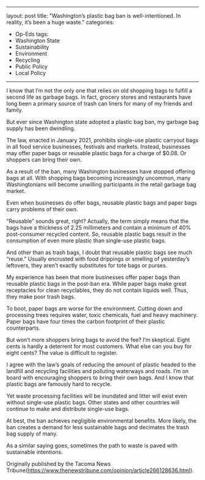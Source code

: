   ---
layout: post
title: "Washington’s plastic bag ban is well-intentioned. In reality, it’s been a huge waste."
categories:
  - Op-Eds
tags:
  - Washington State
  - Sustainability
  - Environment
  - Recycling
  - Public Policy
  - Local Policy
  ---


I know that I’m not the only one that relies on old shopping bags to fulfill a second life as garbage bags. In fact, grocery stores and restaurants have long been a primary source of trash can liners for many of my friends and family.

But ever since Washington state adopted a plastic bag ban, my garbage bag supply has been dwindling.

The law, enacted in January 2021, prohibits single-use plastic carryout bags in all food service businesses, festivals and markets. Instead, businesses may offer paper bags or reusable plastic bags for a charge of $0.08. Or shoppers can bring their own.

As a result of the ban, many Washington businesses have stopped offering bags at all. With shopping bags becoming increasingly uncommon, many Washingtonians will become unwilling participants in the retail garbage bag market.

Even when businesses do offer bags, reusable plastic bags and paper bags carry problems of their own.

“Reusable” sounds great, right? Actually, the term simply means that the bags have a thickness of 2.25 millimeters and contain a minimum of 40% post-consumer recycled content. So, reusable plastic bags result in the consumption of even more plastic than single-use plastic bags.

And other than as trash bags, I doubt that reusable plastic bags see much “reuse.” Usually encrusted with food drippings or smelling of yesterday’s leftovers, they aren’t exactly substitutes for tote bags or purses.

My experience has been that more businesses offer paper bags than reusable plastic bags in the post-ban era. While paper bags make great receptacles for clean recyclables, they do not contain liquids well. Thus, they make poor trash bags.

To boot, paper bags are worse for the environment. Cutting down and processing trees requires water, toxic chemicals, fuel and heavy machinery. Paper bags have four times the carbon footprint of their plastic counterparts.

But won’t more shoppers bring bags to avoid the fee? I’m skeptical. Eight cents is hardly a deterrent for most customers. What else can you buy for eight cents? The value is difficult to register.

I agree with the law’s goals of reducing the amount of plastic headed to the landfill and recycling facilities and polluting waterways and roads. I’m on board with encouraging shoppers to bring their own bags. And I know that plastic bags are famously hard to recycle.

Yet waste processing facilities will be inundated and litter will exist even without single-use plastic bags. Other states and other countries will continue to make and distribute single-use bags.

At best, the ban achieves negligible environmental benefits. More likely, the ban creates a demand for less sustainable bags and decimates the trash bag supply of many.

As a similar saying goes, sometimes the path to waste is paved with sustainable intentions.

Originally published by the Tacoma News Tribune(https://www.thenewstribune.com/opinion/article266128636.html).
